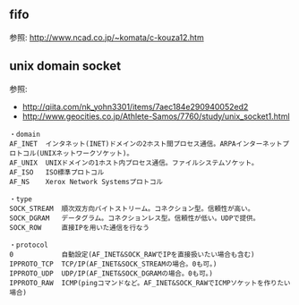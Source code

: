 ## fifo
参照: http://www.ncad.co.jp/~komata/c-kouza12.htm

## unix domain socket
参照:  
- http://qiita.com/nk_yohn3301/items/7aec184e290940052ed2
- http://www.geocities.co.jp/Athlete-Samos/7760/study/unix_socket1.html

```
・domain
AF_INET  インタネット(INET)ドメインの2ホスト間プロセス通信。ARPAインターネットプロトコル(UNIXネットワークソケット)。
AF_UNIX  UNIXドメインの1ホスト内プロセス通信。ファイルシステムソケット。
AF_ISO   ISO標準プロトコル
AF_NS    Xerox Network Systemsプロトコル

・type
SOCK_STREAM  順次双方向バイトストリーム。コネクション型。信頼性が高い。
SOCK_DGRAM   データグラム。コネクションレス型。信頼性が低い。UDPで提供。
SOCK_ROW     直接IPを用いた通信を行なう

・protocol
0            自動設定(AF_INET&SOCK_RAWでIPを直接扱いたい場合も含む)
IPPROTO_TCP  TCP/IP(AF_INET&SOCK_STREAMの場合。0も可。)
IPPROTO_UDP  UDP/IP(AF_INET&SOCK_DGRAMの場合。0も可。)
IPPROTO_RAW  ICMP(pingコマンドなど。AF_INET&SOCK_RAWでICMPソケットを作りたい場合)
```
